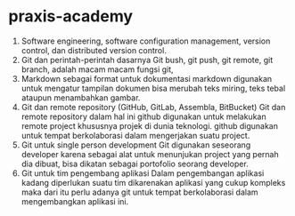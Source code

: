 # praxis-academy
1. Software engineering, software configuration management, version control, dan distributed version control.
2. Git dan perintah-perintah dasarnya
    Git bush, git push, git remote, git branch, adalah macam macam fungsi git, 
3. Markdown sebagai format untuk dokumentasi
    markdown digunakan untuk mengatur tampilan dokumen bisa merubah teks miring, teks tebal ataupun menambahkan gambar.
4. Git dan remote repository (GitHub, GitLab, Assembla, BitBucket)
    Git dan remote repository dalam hal ini github digunakan untuk melakukan remote project khususnya projek di dunia teknologi. github digunakan untuk tempat berkolaborasi dalam mengerjakan suatu project.
5. Git untuk single person development
    Git digunakan seseorang developer karena sebagai alat untuk menunjukan project yang pernah dia dibuat, bisa dikatan sebagai portofolio seorang developer.
6. Git untuk tim pengembang aplikasi
    Dalam pengembangan aplikasi kadang diperlukan suatu tim dikarenakan aplikasi yang cukup kompleks maka dari itu perlu adanya git untuk tempat berkolaborasi dalam mengembangkan aplikasi ini.

